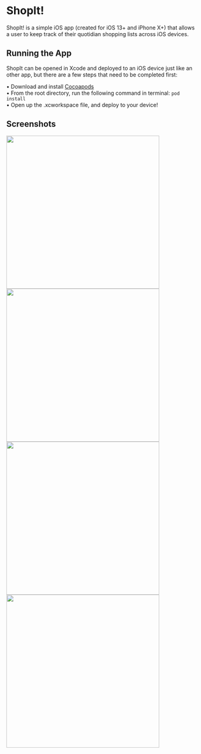 # ShopIt!

ShopIt! is a simple iOS app (created for iOS 13+ and iPhone X+) that allows a user to keep track of their quotidian shopping lists across iOS devices.

## Running the App

ShopIt can be opened in Xcode and deployed to an iOS device just like an other app, but there are a few steps that need to be completed first:

• Download and install [Cocoapods](http://cocoapods.org/)  
• From the root directory, run the following command in terminal:
`pod install`  
• Open up the .xcworkspace file, and deploy to your device!

## Screenshots

<img src="Screenshots/login.png" width="400"> <img src="Screenshots/lists.png" width="400">
<img src="Screenshots/sunday_list.png" width="400"> <img src="Screenshots/account.png" width="400">
